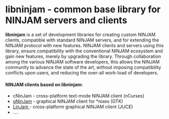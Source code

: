 # libninjam - common base library for NINJAM servers and clients

__libninjam__ is a set of development libraries for creating custom NINJAM clients, compatible with standard NINJAM servers, and for extending the NINJAM protocol with new features. NINJAM clients and servers using this library, ensure compatibility with the conventional NINJAM ecosystem and gain new features, merely by upgrading the library. Through collaboration among the various NINJAM software developers, this allows the NINJAM community to advance the state of the art, without imposing compatibility conflicts upon users, and reducing the over-all work-load of developers.


#### NINJAM clients based on libninjam:

  * cNinJam - cross-platform text-mode NINJAM client (nCurses)
  * [gNinJam][gninjam] - graphical NINJAM client for *nixes (GTK)
  * [LinJam ][linjam] - cross-platform graphical NINJAM client (JUCE)
  * ....


[gninjam]:      https://github.com/libninjam/gninjam/
[linjam]:       https://github.com/linjam/linjam/
[libninjam-sf]: http://svn.code.sf.net/p/gninjam/code/libninjam
